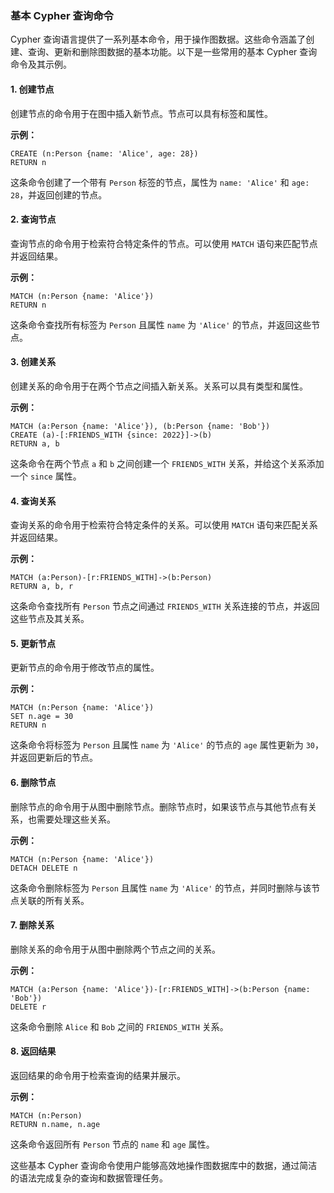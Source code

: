 ### 基本 Cypher 查询命令

Cypher 查询语言提供了一系列基本命令，用于操作图数据。这些命令涵盖了创建、查询、更新和删除图数据的基本功能。以下是一些常用的基本 Cypher 查询命令及其示例。

#### 1. **创建节点**

创建节点的命令用于在图中插入新节点。节点可以具有标签和属性。

**示例：**

```cypher
CREATE (n:Person {name: 'Alice', age: 28})
RETURN n
```

这条命令创建了一个带有 `Person` 标签的节点，属性为 `name: 'Alice'` 和 `age: 28`，并返回创建的节点。

#### 2. **查询节点**

查询节点的命令用于检索符合特定条件的节点。可以使用 `MATCH` 语句来匹配节点并返回结果。

**示例：**

```cypher
MATCH (n:Person {name: 'Alice'})
RETURN n
```

这条命令查找所有标签为 `Person` 且属性 `name` 为 `'Alice'` 的节点，并返回这些节点。

#### 3. **创建关系**

创建关系的命令用于在两个节点之间插入新关系。关系可以具有类型和属性。

**示例：**

```cypher
MATCH (a:Person {name: 'Alice'}), (b:Person {name: 'Bob'})
CREATE (a)-[:FRIENDS_WITH {since: 2022}]->(b)
RETURN a, b
```

这条命令在两个节点 `a` 和 `b` 之间创建一个 `FRIENDS_WITH` 关系，并给这个关系添加一个 `since` 属性。

#### 4. **查询关系**

查询关系的命令用于检索符合特定条件的关系。可以使用 `MATCH` 语句来匹配关系并返回结果。

**示例：**

```cypher
MATCH (a:Person)-[r:FRIENDS_WITH]->(b:Person)
RETURN a, b, r
```

这条命令查找所有 `Person` 节点之间通过 `FRIENDS_WITH` 关系连接的节点，并返回这些节点及其关系。

#### 5. **更新节点**

更新节点的命令用于修改节点的属性。

**示例：**

```cypher
MATCH (n:Person {name: 'Alice'})
SET n.age = 30
RETURN n
```

这条命令将标签为 `Person` 且属性 `name` 为 `'Alice'` 的节点的 `age` 属性更新为 `30`，并返回更新后的节点。

#### 6. **删除节点**

删除节点的命令用于从图中删除节点。删除节点时，如果该节点与其他节点有关系，也需要处理这些关系。

**示例：**

```cypher
MATCH (n:Person {name: 'Alice'})
DETACH DELETE n
```

这条命令删除标签为 `Person` 且属性 `name` 为 `'Alice'` 的节点，并同时删除与该节点关联的所有关系。

#### 7. **删除关系**

删除关系的命令用于从图中删除两个节点之间的关系。

**示例：**

```cypher
MATCH (a:Person {name: 'Alice'})-[r:FRIENDS_WITH]->(b:Person {name: 'Bob'})
DELETE r
```

这条命令删除 `Alice` 和 `Bob` 之间的 `FRIENDS_WITH` 关系。

#### 8. **返回结果**

返回结果的命令用于检索查询的结果并展示。

**示例：**

```cypher
MATCH (n:Person)
RETURN n.name, n.age
```

这条命令返回所有 `Person` 节点的 `name` 和 `age` 属性。

这些基本 Cypher 查询命令使用户能够高效地操作图数据库中的数据，通过简洁的语法完成复杂的查询和数据管理任务。